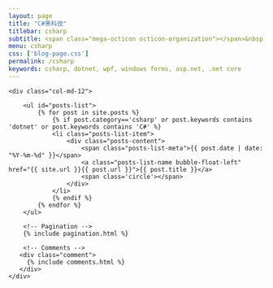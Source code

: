 ```yaml
---
layout: page
title: "C#黑科技"
titlebar: csharp
subtitle: <span class="mega-octicon octicon-organization"></span>&nbsp;&nbsp; 带你玩转C#黑科技
menu: csharp
css: ['blog-page.css']
permalink: /csharp
keywords: csharp, dotnet, wpf, windows forms, asp.net, .net core
---
```


<div class="row">

    <div class="col-md-12">

        <ul id="posts-list">
            {% for post in site.posts %}
                {% if post.category=='csharp' or post.keywords contains 'dotnet' or post.keywords contains 'C#' %}
                <li class="posts-list-item">
                    <div class="posts-content">
                        <span class="posts-list-meta">{{ post.date | date: "%Y-%m-%d" }}</span>
                        <a class="posts-list-name bubble-float-left" href="{{ site.url }}{{ post.url }}">{{ post.title }}</a>
                        <span class='circle'></span>
                    </div>
                </li>
                {% endif %}
            {% endfor %}
        </ul> 

        <!-- Pagination -->
        {% include pagination.html %}

        <!-- Comments -->
       <div class="comment">
         {% include comments.html %}
       </div>
    </div>

</div>
<script>
    $(document).ready(function(){

        // Enable bootstrap tooltip
        $("body").tooltip({ selector: '[data-toggle=tooltip]' });

    });
</script>